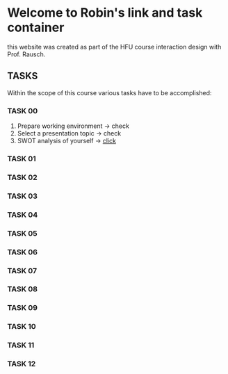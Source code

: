# Welcome to Robin's link and task container

this website was created as part of the HFU course interaction design with Prof. Rausch.


## TASKS
Within the scope of this course various tasks have to be accomplished:

### TASK 00
1. Prepare working environment -> check
2. Select a presentation topic -> check
3. SWOT analysis of yourself ->   [click](/SWOT.md)

### TASK 01
### TASK 02
### TASK 03
### TASK 04
### TASK 05
### TASK 06
### TASK 07
### TASK 08
### TASK 09
### TASK 10
### TASK 11
### TASK 12



